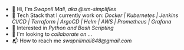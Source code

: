 - 👋 Hi, I'm _Swapnil Mali, aka @sm-simplifies_
- 📌 Tech Stack that I currently work on: _Docker | Kubernetes | Jenkins CI/CD | Terraform | ArgoCD | Helm | AWS | Prometheus | Grafana_
- 👀 Interested in _Python and Bash Scripting_
- 👥 I'm looking to _collaborate on ..._
- 📬 How to reach me _swapnilmali848@gmail.com_
